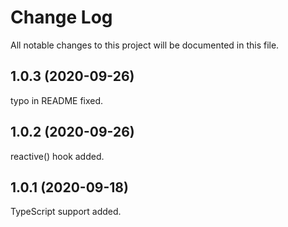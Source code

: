# Change Log

All notable changes to this project will be documented in this file.

## 1.0.3 (2020-09-26)

typo in README fixed.

## 1.0.2 (2020-09-26)

reactive() hook added.

## 1.0.1 (2020-09-18)

TypeScript support added.